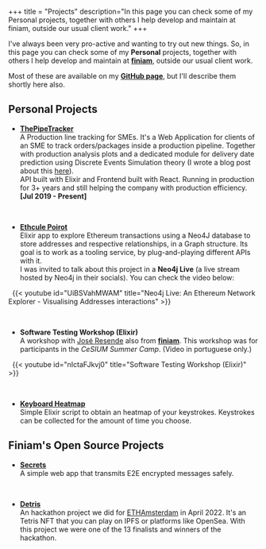 +++
title = "Projects"
description="In this page you can check some of my Personal projects, together with others I help develop and maintain at finiam, outside our usual client work."
+++

I've always been very pro-active and wanting to try out new things. So, in this page you can check some of my **Personal** projects, together with others I help develop and maintain at **[finiam](https://finiam.com)**, outside our usual client work.

Most of these are available on my **[GitHub page](https://github.com/zediogoviana)**, but I'll describe them shortly here also.

## Personal Projects

- **[ThePipeTracker](https://www.tipoprado.thepipetracker.com)** \
A Production line tracking for SMEs. It's a Web Application for clients of an SME to track orders/packages inside a production pipeline. Together with production analysis plots and a dedicated module for delivery date prediction using Discrete Events Simulation theory (I wrote a blog post about this [here](https://zediogoviana.github.io/posts/simulations-with-elixir-and-the-actor-model/)). \
API built with Elixir and Frontend built with React. Running in production for 3+ years and still helping the company with production efficiency. \
**[Jul 2019 - Present]** 

&nbsp;
- **[Ethcule Poirot](https://github.com/zediogoviana/ethcule-poirot)** \
Elixir app to explore Ethereum transactions using a Neo4J database to store addresses and respective relationships, in a Graph structure. Its goal is to work as a tooling service, by plug-and-playing different APIs with it. \
I was invited to talk about this project in a **Neo4j Live** (a live stream hosted by Neo4j in their socials). You can check the video below:

&nbsp;
{{< youtube id="UiBSVahMWAM" title="Neo4j Live: An Ethereum Network Explorer - Visualising Addresses interactions" >}}

&nbsp;
- **Software Testing Workshop (Elixir)** \
A workshop with [José Resende](https://zepedroresende.github.io/) also from **[finiam](https://finiam.com)**. This workshop was for participants in the *CeSIUM Summer Camp*. (Video in portuguese only.)

&nbsp;
{{< youtube id="nIctaFJkvj0" title="Software Testing Workshop (Elixir)" >}}

&nbsp;
- **[Keyboard Heatmap](https://github.com/zediogoviana/keyboard-heatmap)**\
Simple Elixir script to obtain an heatmap of your keystrokes. Keystrokes can be collected for the amount of time you choose.


## Finiam's Open Source Projects

- **[Secrets](https://github.com/finiam/secrets.finiam.com)**\
A simple web app that transmits E2E encrypted messages safely. 

&nbsp;
- **[Detris](https://github.com/finiam/ethamsterdam-detris)**\
An hackathon project we did for [ETHAmsterdam](https://amsterdam.ethglobal.com/) in April 2022. It's an Tetris NFT that you can play on IPFS or platforms like OpenSea. With this project we were one of the 13 finalists and winners of the hackathon. 

